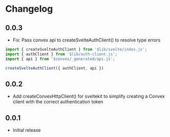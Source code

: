# Changelog

## 0.0.3

- Fix: Pass convex api to createSvelteAuthClient() to resolve type errors
```ts
import { createSvelteAuthClient } from '$lib/svelte/index.js';
import { authClient } from '$lib/auth-client.js';
import { api } from '$convex/_generated/api.js';

createSvelteAuthClient({ authClient, api })
```


## 0.0.2

- Add createConvexHttpClient() for sveltekit to simplify creating a Convex client with the correct authentication token

## 0.0.1

- Initial release
